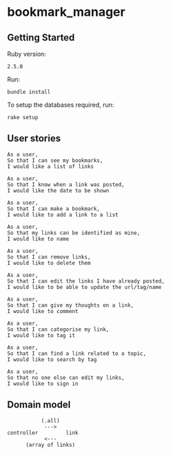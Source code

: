 # bookmark_manager

## Getting Started ##

Ruby version:
```
2.5.0
```
Run:
```
bundle install
```
To setup the databases required, run:
```
rake setup
```

## User stories ##

```
As a user,
So that I can see my bookmarks,
I would like a list of links

As a user,
So that I know when a link was posted,
I would like the date to be shown

As a user,
So that I can make a bookmark,
I would like to add a link to a list

As a user,
So that my links can be identified as mine,
I would like to name

As a user,
So that I can remove links,
I would like to delete them

As a user,
So that I can edit the links I have already posted,
I would like to be able to update the url/tag/name

As a user,
So that I can give my thoughts on a link,
I would like to comment

As a user,
So that I can categorise my link,
I would like to tag it

As a user,
So that I can find a link related to a topic,
I would like to search by tag
```
```
As a user,
So that no one else can edit my links,
I would like to sign in
```
## Domain model ##
```
           (.all)
            --->   
controller         link
            <---
      (array of links)
```
